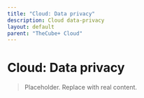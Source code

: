 ```yaml
---
title: "Cloud: Data privacy"
description: Cloud data-privacy
layout: default
parent: "TheCube+ Cloud"
---
```

# Cloud: Data privacy

> Placeholder. Replace with real content.
